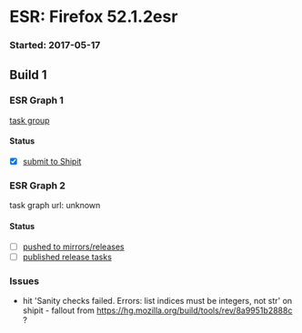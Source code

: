 # ESR: Firefox 52.1.2esr

### Started: 2017-05-17

## Build 1

### ESR Graph 1
[task group](https://tools.taskcluster.net/push-inspector/#/RqgTdxaXS6S3wg9jACFxPw)

#### Status
- [x] [submit to Shipit](https://wiki.mozilla.org/Release:Release_Automation_on_Mercurial:Starting_a_Release#Submit_to_Ship_It)

### ESR Graph 2
task graph url: unknown

#### Status
- [ ] [pushed to mirrors/releases](../how-tos/relpro.md#2-push-to-releases-dir-mirrors)
- [ ] [published release tasks](../how-tos/relpro.md#3-publish-release)

### Issues
- hit 'Sanity checks failed. Errors: list indices must be integers, not str' on shipit - fallout from https://hg.mozilla.org/build/tools/rev/8a9951b2888c ?


